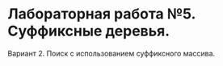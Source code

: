 # Лабораторная работа №5. Суффиксные деревья. #

Вариант 2. Поиск с использованием суффиксного массива.
